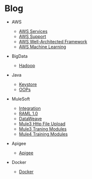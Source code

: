 # Blog

- AWS
  - [AWS Services](./micro/aws/AWSServices.md)
  - [AWS Support](./micro/aws/AWSSupport.md)
  - [AWS Well-Architected Framework](./micro/aws/AWSWellArchitectedFramework.md)
  - [AWS Machine Learning](./micro/aws/MachineLearning.md)
 
- BigData
  - [Hadoop](./micro/bigdata/Hadoop.md)

- Java
  - [Keystore](./micro/java/Keystore.md)
  - [OOPs](./micro/java/OOPS.md)

- MuleSoft
  - [Integration](./micro/mulesoft/Integration.md)
  - [RAML 1.0](./micro/mulesoft/RAML10.md)
  - [DataWeave](./micro/mulesoft/DataWeave.md)
  - [Mule3 Http File Upload](https://github.com/toskumar/mulesoft/tree/master/m3_http_file_upload)
  - [Mule3 Traning Modules](https://github.com/toskumar/mulesoft/tree/master/m3_training_modules)
  - [Mule4 Training Modules](https://github.com/toskumar/mulesoft/tree/master/m4_core_components)

- Apigee
  - [Apigee](./micro/apigee)
  
- Docker
  - [Docker](./micro/docker)
  
